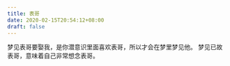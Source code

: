 ```yaml
---
title: 表哥
date: 2020-02-15T20:54:12+08:00
draft: false
---
```


梦见表哥要娶我，是你潜意识里面喜欢表哥，所以才会在梦里梦见他。
梦见已故表哥，意味着自己非常想念表哥。
